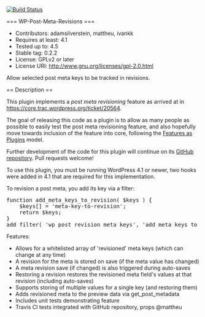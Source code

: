 [![Build Status](https://travis-ci.org/adamsilverstein/wp-post-meta-revisions.svg?branch=master)](https://travis-ci.org/adamsilverstein/wp-post-meta-revisions)

=== WP-Post-Meta-Revisions ===
* Contributors: adamsilverstein, mattheu, ivankk
* Requires at least: 4.1
* Tested up to: 4.5
* Stable tag: 0.2.2
* License: GPLv2 or later
* License URI: http://www.gnu.org/licenses/gpl-2.0.html

Allow selected post meta keys to be tracked in revisions.

== Description ==

This plugin implements a <i>post meta revisioning</i> feature as arrived at in https://core.trac.wordpress.org/ticket/20564.

The goal of releasing this code as a plugin is to allow as many people as possible to easily test the post meta revisioning feature, and also hopefully move towards inclusion of the feature into core, following the <a href="https://make.wordpress.org/core/features-as-plugins/">Features as Plugins</a> model.

Further development of the code for this plugin will continue on its <a href="https://github.com/adamsilverstein/wp-post-meta-revisions">GitHub repository</a>. Pull requests welcome!

To use this plugin, you must be running WordPress 4.1 or newer, two hooks were added in 4.1 that are required for this implementation.

To revision a post meta, you add its key via a filter:

<pre>
function add_meta_keys_to_revision( $keys ) {
	$keys[] = 'meta-key-to-revision';
	return $keys;
}
add_filter( 'wp_post_revision_meta_keys', 'add_meta_keys_to_revision' );
</pre>

Features:

* Allows for a whitelisted array of 'revisioned' meta keys (which can change at any time)
* A revision for the meta is stored on save (if the meta value has changed)
* A meta revision save (if changed) is also triggered during auto-saves
* Restoring a revision restores the revisioned meta field's values at that revision (including auto-saves)
* Supports storing of multiple values for a single key (and restoring them)
* Adds revisioned meta to the preview data via get_post_metadata
* Includes unit tests demonstrating feature
* Travis CI tests integrated with GitHub repository, props @mattheu
